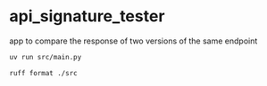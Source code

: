 # api_signature_tester
app to compare the response of two versions of the same endpoint


```bash
uv run src/main.py
```

```bash
ruff format ./src
```